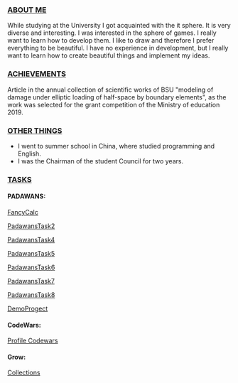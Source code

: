 

### <u> ABOUT ME </u>
<p>
   While studying at the University I got acquainted with the it sphere. It is very diverse and interesting. I was interested in the sphere of games. I really want to learn how to develop them. I like to draw and therefore I prefer everything to be beautiful. I have no experience in development, but I really want to learn how to create beautiful things and implement my ideas.
</p>

### <u> ACHIEVEMENTS </u>
<p>
	Article in the annual collection of scientific works of BSU "modeling of damage under elliptic loading of half-space by boundary elements", as the work was selected for the grant competition of the Ministry of education 2019.
</p>

### <u> OTHER THINGS </u>
<p>
	<ul>
	<li>I went to summer school in China, where studied programming and English.</li>
    <li> I was the Chairman of the student Council for two years.</li>
    </ul> 
</p>

### <u> TASKS </u> 
#### PADAWANS:
<a href = "https://github.com/HelenSolovey/FancyCalc">FancyCalc</a>

<a href = "https://github.com/HelenSolovey/PadawansTask2">PadawansTask2</a>
 
<a href = "https://github.com/HelenSolovey/-PadawansTask4">PadawansTask4</a>

<a href = "https://github.com/HelenSolovey/-PadawansTask5">PadawansTask5</a>

<a href = "https://github.com/HelenSolovey/-PadawansTask6">PadawansTask6</a>

<a href = "https://github.com/HelenSolovey/-PadawansTask6">PadawansTask7</a>

<a href = "https://github.com/HelenSolovey/-PadawansTask6">PadawansTask8</a>

<a href = "https://github.com/HelenSolovey/DemoProgect">DemoProgect</a>

#### CodeWars:

<a href = "https://www.codewars.com/users/HelenSolovey">Profile Codewars</a>

#### Grow:

<a href="https://github.com/HelenSolovey/Collections">Collections</a>









